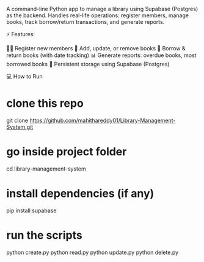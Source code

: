 A command-line Python app to manage a library using Supabase (Postgres) as the backend.
Handles real-life operations: register members, manage books, track borrow/return transactions, and generate reports.

⚡ Features:

👩‍🎓 Register new members
📖 Add, update, or remove books
🔁 Borrow & return books (with date tracking)
📊 Generate reports: overdue books, most borrowed books
💾 Persistent storage using Supabase (Postgres)

💻 How to Run
# clone this repo
git clone https://github.com/mahithareddy01/Library-Management-System.git

# go inside project folder
cd library-management-system

# install dependencies (if any)
pip install supabase

# run the scripts
python create.py
python read.py
python update.py
python delete.py
